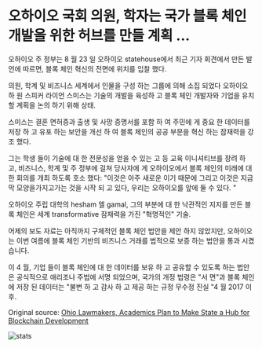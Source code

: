 # 오하이오 국회 의원, 학자는 국가 블록 체인 개발을 위한 허브를 만들 계획 ...

오하이오 주 정부는 8 월 23 일 오하이오 statehouse에서 최근 기자 회견에서 만든 발언에 따르면, 블록 체인 혁신의 전면에 위치를 입찰 했다.

의원, 학계 및 비즈니스 세계에서 인물을 구성 하는 그룹에 의해 소집 되었다 오하이오 하 원 스피커 라이언 스미스는 기술의 개발을 육성하 고 블록 체인 개발자와 기업을 유치 할 계획을 논의 하기 위해 상태.

스미스는 결혼 면허증과 출생 및 사망 증명서를 포함 하 여 주민에 게 중요 한 데이터를 저장 하 고 유포 하는 보안을 개선 하 여 블록 체인의 공공 부문을 혁신 하는 잠재력을 강조 했다.

그는 학생 들이 기술에 대 한 전문성을 얻을 수 있는 고 등 교육 이니셔티브를 장려 하 고, 비즈니스, 학계 및 주 정부에 걸쳐 당사자에 게 오하이오에서 블록 체인의 미래에 대 한 회의를 개최 하도록 호소 했다: "이것은 아주 새로운 이기 때문에 그리고 이것은 지금 막 모양을가지고가는 것을 시작 되 고 있다, 우리는 오하이오를 앞에 둘 수 있다. "

오하이오 주립 대학의 hesham 엘 gamal, 그의 부분에 대 한 낙관적인 지지를 만든 블록 체인은 세계 transformative 잠재력을 가진 "혁명적인" 기술.

어제의 보도 자료는 아직까지 구체적인 블록 체인 법안을 제안 하지 않았지만, 오하이오는 이번 여름에 블록 체인 기반의 비즈니스 거래를 법적으로 보증 하는 법안을 통과 시켰습니다.

이 4 월, 기업 들이 블록 체인에 대 한 데이터를 보유 하 고 공유할 수 있도록 하는 법안은 공식적으로 애리조나 주법에 서명 되었으며, 국가의 개정 법령은 "서 면"과 블록 체인에 저장 된 데이터는 "불변 하 고 감사 하 고 제공 하는 규정 무수정 진실 "4 월 2017 이후.

Original source: [Ohio Lawmakers, Academics Plan to Make State a Hub for Blockchain Development](https://cointelegraph.com/news/ohio-lawmakers-academics-plan-to-make-state-a-hub-for-blockchain-development)

![stats](https://c.statcounter.com/11760860/0/a89fa40b/1/ "stats")